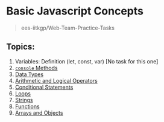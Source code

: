 # Basic Javascript Concepts
> ees-iitkgp/Web-Team-Practice-Tasks

## Topics:
1. Variables: Definition (let, const, var) [No task for this one]
2. [`console` Methods](./tasks/2-console-Methods.js)
3. [Data Types](./tasks/3-Data-Types.js)
4. [Arithmetic and Logical Operators](./tasks/4-Operators.js)
5. [Conditional Statements](./tasks/5-Conditional-Statements.js)
6. [Loops](./tasks/6-Loops.js)
7. [Strings](./tasks/7-Strings.js)
8. [Functions](./tasks/8-Functions.js)
9. [Arrays and Objects](./tasks/9-Arrays-and-Objects.js)

